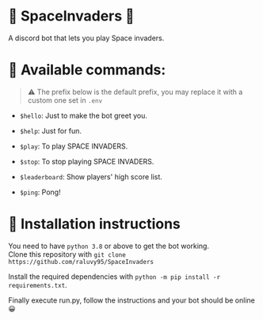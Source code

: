 # 👾 SpaceInvaders 👾
A discord bot that lets you play Space invaders.
# 🔧 Available commands:

> ⚠️ The prefix below is the default prefix, you may replace it with a custom one set in `.env`
* `$hello`: Just to make the bot greet you.

* `$help`: Just for fun.

* `$play`: To play SPACE INVADERS.

* `$stop`: To stop playing SPACE INVADERS.

* `$leaderboard`: Show players' high score list.

* `$ping`: Pong!

# 🔨 Installation instructions
You need to have `python 3.8` or above to get the
bot working.<br>
Clone this repository with `git clone https://github.com/raluvy95/SpaceInvaders`<br>
<!-- The code will work with python 3.8 -->
Install the required dependencies with `python -m pip install -r requirements.txt`. 

Finally execute run.py, follow the instructions and your bot should be online 😀
